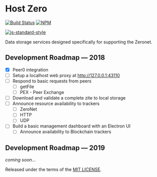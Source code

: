 # Host Zero

[![Build Status](https://travis-ci.org/d14na/host0.png?branch=master)](https://travis-ci.org/d14na/host0)
[![NPM](https://img.shields.io/npm/v/host0.svg)](https://www.npmjs.org/package/host0)

[![js-standard-style](https://cdn.rawgit.com/feross/standard/master/badge.svg)](https://github.com/feross/standard)

Data storage services designed specifically for supporting the Zeronet.

## Development Roadmap — 2018

* [x] Peer0 integration
* [ ] Setup a localhost web proxy at http://127.0.0.1:43110
* [ ] Respond to basic requests from peers
  - [ ] getFile
  - [ ] PEX - Peer Exchange
* [ ] Download and validate a complete zite to local storage
* [ ] Announce resource availability to trackers
  - [ ] ZeroNet
  - [ ] HTTP
  - [ ] UDP
* [ ] Build a basic management dashboard with an Electron UI
  * [ ] Announce availability to Blockchain trackers

## Development Roadmap — 2019

*coming soon...*

Released under the terms of the [MIT LICENSE](LICENSE).
